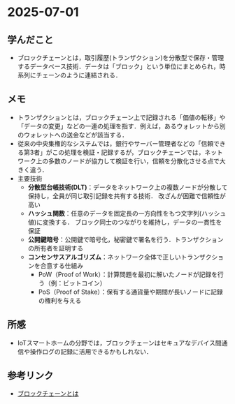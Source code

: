 # 2025-07-01

## 学んだこと
- ブロックチェーンとは，取引履歴(トランザクション)を分散型で保存・管理するデータベース技術．データは「ブロック」という単位にまとめられ，時系列にチェーンのように連結される．

## メモ
- トランザクションとは，ブロックチェーン上で記録される「価値の転移」や「データの変更」などの一連の処理を指す．例えば，あるウォレットから別のウォレットへの送金などが該当する．
- 従来の中央集権的なシステムでは，銀行やサーバー管理者などの「信頼できる第3者」がこの処理を検証・記録するが，ブロックチェーンでは，ネットワーク上の多数のノードが協力して検証を行い，信頼を分散化させる点で大きく違う．
- 主要技術
    - **分散型台帳技術(DLT)**：データをネットワーク上の複数ノードが分散して保持し，全員が同じ取引記録を共有する技術．
    改ざんが困難で信頼性が高い
    - **ハッシュ関数**：任意のデータを固定長の一方向性をもつ文字列(ハッシュ値)に変換する．
    ブロック同士のつながりを維持し，データの一貫性を保証
    - **公開鍵暗号**：公開鍵で暗号化，秘密鍵で署名を行う．トランザクションの所有者を証明する
    - **コンセンサスアルゴリズム**：ネットワーク全体で正しいトランザクションを合意する仕組み
        - PoW（Proof of Work）：計算問題を最初に解いたノードが記録を行う（例：ビットコイン）
        - PoS（Proof of Stake）：保有する通貨量や期間が長いノードに記録の権利を与える
## 所感
- IoTスマートホームの分野では，ブロックチェーンはセキュアなデバイス間通信や操作ログの記録に活用できるかもしれない．
## 参考リンク
- [ブロックチェーンとは](https://www.ntt.com/bizon/glossary/j-h/block-chain.html)